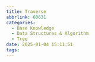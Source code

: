 ```yaml
---
title: Traverse
abbrlink: 60631
categories:
  - Base Knowledge
  - Data Structures & Algorithm
  - Tree
date: 2025-01-04 15:11:51
tags:
---
```

